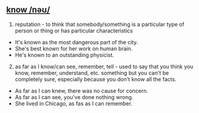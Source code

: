 ## [know /nəʊ/](http://www.oxfordlearnersdictionaries.com/definition/english/know_1?q=know)
1. reputation - to think that somebody/something is a particular type of person or thing or has
particular characteristics
  * It's known as the most dangerous part of the city.
  * She's best known for her work on human brain.
  * He's known to an outstanding physicist.
2. as far as I know/can see, remember, tell - used to say that you think you know, remember, understand, etc. something
but you can't be completely sure, especially because you don't know all the facts.
  * As far as I can knew, there was no cause for concern.
  * As far as I can see, you've done nothing wrong.
  * She lived in Chicago, as fas as I can remember.

